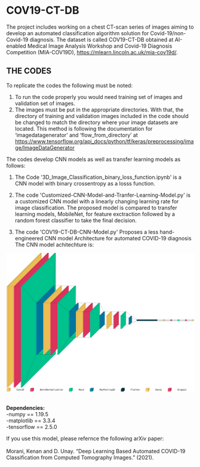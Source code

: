 # COV19-CT-DB
The project includes working on a chest CT-scan series of images aiming to develop an automated classification algorithm solution for Covid-19/non-Covid-19 diagnosis. The dataset is called COV19-CT-DB obtained at AI-enabled Medical Image Analysis Workshop and Covid-19 Diagnosis Competition (MIA-COV19D), https://mlearn.lincoln.ac.uk/mia-cov19d/. <br/>

## THE CODES
To replicate the codes the following must be noted:
1. To run the code properly you would need training set of images and validation set of images.
2. The images must be put in the appropriate directories. With that, the directory of training and validation images included in the code should be changed to match the directory where your image datasets are located. This method is following the documentation for ‘imagedatagenerator’ and ‘flow_from_directory’ at https://www.tensorflow.org/api_docs/python/tf/keras/preprocessing/image/ImageDataGenerator <br /> 

The codes develop CNN models as well as transfer learning models as follows:  <br />        
1.  The Code '3D_Image_Classification_binary_loss_function.ipynb' is a CNN model with binary crossentropy as a losss function. <br />
2. The code 'Customized-CNN-Model-and-Tranfer-Learning-Model.py' is a customized CNN model with a linearly changing learning rate for image classification. The proposed model is compared to transfer learning models, MobileNet, for feature exctraction followed by a random forest classifier to take the final decision. <br/>  

3. The code 'COV19-CT-DB-CNN-Model.py' Proposes a less hand-engineered CNN model Architecture for automated COVID-19 diagnosis <br/>
      The CNN model achitechture is: <br/>
<p align="center">
  <img src="https://github.com/IDU-CVLab/COV19D/blob/main/Figures/CNN-Model-Architecture.png" />
</p>      
<br/>
<b> Dependencies: </b><br/>
-numpy == 1.19.5 <br/>
-matplotlib == 3.3.4 <br/>
-tensorflow == 2.5.0 <br/>

If you use this model, please refernce the following arXiv paper: <br />  
Morani, Kenan and D. Unay. “Deep Learning Based Automated COVID-19 Classification from Computed Tomography Images.” (2021).




